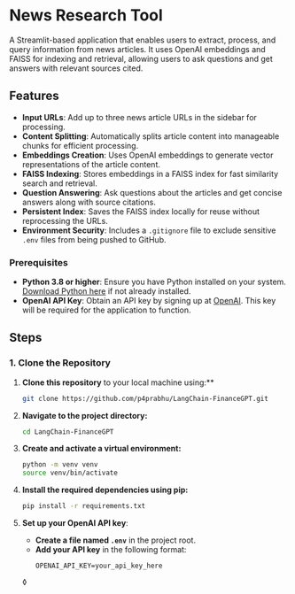 # News Research Tool
A Streamlit-based application that enables users to extract, process, and query information from news articles. It uses OpenAI embeddings and FAISS for indexing and retrieval, allowing users to ask questions and get answers with relevant sources cited.

## Features

- **Input URLs**: Add up to three news article URLs in the sidebar for processing.
- **Content Splitting**: Automatically splits article content into manageable chunks for efficient processing.
- **Embeddings Creation**: Uses OpenAI embeddings to generate vector representations of the article content.
- **FAISS Indexing**: Stores embeddings in a FAISS index for fast similarity search and retrieval.
- **Question Answering**: Ask questions about the articles and get concise answers along with source citations.
- **Persistent Index**: Saves the FAISS index locally for reuse without reprocessing the URLs.
- **Environment Security**: Includes a `.gitignore` file to exclude sensitive `.env` files from being pushed to GitHub.

### Prerequisites

- **Python 3.8 or higher**: Ensure you have Python installed on your system. [Download Python here](https://www.python.org/downloads/) if not already installed.
- **OpenAI API Key**: Obtain an API key by signing up at [OpenAI](https://openai.com/). This key will be required for the application to function.

## Steps
### 1. Clone the Repository
1. **Clone this repository** to your local machine using:**
   ```bash
   git clone https://github.com/p4prabhu/LangChain-FinanceGPT.git
2. **Navigate to the project directory:**
   ```bash
   cd LangChain-FinanceGPT
3. **Create and activate a virtual environment:**
   ```bash
   python -m venv venv
   source venv/bin/activate
4. **Install the required dependencies using pip:**
   ```bash
   pip install -r requirements.txt
5. **Set up your OpenAI API key**:
   - **Create a file named `.env`** in the project root.
   - **Add your API key** in the following format:
     ```plaintext
     OPENAI_API_KEY=your_api_key_here
     ```
   
   ◊
   
   
   




  

